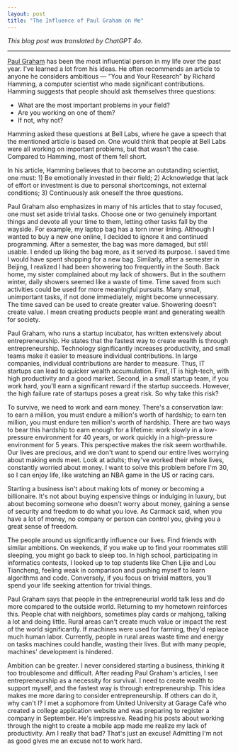 ```yaml
---
layout: post
title: "The Influence of Paul Graham on Me"
---
```


*This blog post was translated by ChatGPT 4o.*

---

[Paul Graham](http://paulgraham.com/) has been the most influential person in my life over the past year. I've learned a lot from his ideas. He often recommends an article to anyone he considers ambitious — "You and Your Research" by Richard Hamming, a computer scientist who made significant contributions. Hamming suggests that people should ask themselves three questions:

* What are the most important problems in your field?
* Are you working on one of them?
* If not, why not?

Hamming asked these questions at Bell Labs, where he gave a speech that the mentioned article is based on. One would think that people at Bell Labs were all working on important problems, but that wasn't the case. Compared to Hamming, most of them fell short.

In his article, Hamming believes that to become an outstanding scientist, one must: 1) Be emotionally invested in their field; 2) Acknowledge that lack of effort or investment is due to personal shortcomings, not external conditions; 3) Continuously ask oneself the three questions.

Paul Graham also emphasizes in many of his articles that to stay focused, one must set aside trivial tasks. Choose one or two genuinely important things and devote all your time to them, letting other tasks fall by the wayside. For example, my laptop bag has a torn inner lining. Although I wanted to buy a new one online, I decided to ignore it and continued programming. After a semester, the bag was more damaged, but still usable. I ended up liking the bag more, as it served its purpose. I saved time I would have spent shopping for a new bag. Similarly, after a semester in Beijing, I realized I had been showering too frequently in the South. Back home, my sister complained about my lack of showers. But in the southern winter, daily showers seemed like a waste of time. Time saved from such activities could be used for more meaningful pursuits. Many small, unimportant tasks, if not done immediately, might become unnecessary. The time saved can be used to create greater value. Showering doesn't create value. I mean creating products people want and generating wealth for society.

Paul Graham, who runs a startup incubator, has written extensively about entrepreneurship. He states that the fastest way to create wealth is through entrepreneurship. Technology significantly increases productivity, and small teams make it easier to measure individual contributions. In large companies, individual contributions are harder to measure. Thus, IT startups can lead to quicker wealth accumulation. First, IT is high-tech, with high productivity and a good market. Second, in a small startup team, if you work hard, you'll earn a significant reward if the startup succeeds. However, the high failure rate of startups poses a great risk. So why take this risk?

To survive, we need to work and earn money. There's a conservation law: to earn a million, you must endure a million's worth of hardship; to earn ten million, you must endure ten million's worth of hardship. There are two ways to bear this hardship to earn enough for a lifetime: work slowly in a low-pressure environment for 40 years, or work quickly in a high-pressure environment for 5 years. This perspective makes the risk seem worthwhile. Our lives are precious, and we don't want to spend our entire lives worrying about making ends meet. Look at adults; they've worked their whole lives, constantly worried about money. I want to solve this problem before I'm 30, so I can enjoy life, like watching an NBA game in the US or racing cars.

Starting a business isn't about making lots of money or becoming a billionaire. It's not about buying expensive things or indulging in luxury, but about becoming someone who doesn't worry about money, gaining a sense of security and freedom to do what you love. As Carmack said, when you have a lot of money, no company or person can control you, giving you a great sense of freedom.

The people around us significantly influence our lives. Find friends with similar ambitions. On weekends, if you wake up to find your roommates still sleeping, you might go back to sleep too. In high school, participating in informatics contests, I looked up to top students like Chen Lijie and Lou Tiancheng, feeling weak in comparison and pushing myself to learn algorithms and code. Conversely, if you focus on trivial matters, you'll spend your life seeking attention for trivial things.

Paul Graham says that people in the entrepreneurial world talk less and do more compared to the outside world. Returning to my hometown reinforces this. People chat with neighbors, sometimes play cards or mahjong, talking a lot and doing little. Rural areas can't create much value or impact the rest of the world significantly. If machines were used for farming, they'd replace much human labor. Currently, people in rural areas waste time and energy on tasks machines could handle, wasting their lives. But with many people, machines' development is hindered.

Ambition can be greater. I never considered starting a business, thinking it too troublesome and difficult. After reading Paul Graham's articles, I see entrepreneurship as a necessity for survival. I need to create wealth to support myself, and the fastest way is through entrepreneurship. This idea makes me more daring to consider entrepreneurship. If others can do it, why can't I? I met a sophomore from United University at Garage Café who created a college application website and was preparing to register a company in September. He's impressive. Reading his posts about working through the night to create a mobile app made me realize my lack of productivity. Am I really that bad? That's just an excuse! Admitting I'm not as good gives me an excuse not to work hard.

